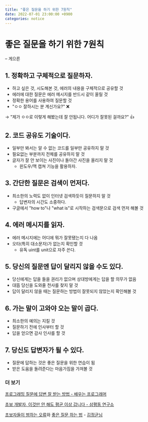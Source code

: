```yaml
---
title: "좋은 질문을 하기 위한 7원칙"
date: 2022-07-01 23:00:00 +0900
categories: notice
---
```


# 좋은 질문을 하기 위한 7원칙

&ndash; 게으른

## **1. 정확하고 구체적으로 질문하자.**

- 하고 싶은 것, 시도해본 것, 에러의 내용을 구체적으로 공유할 것
- 에러에 대한 질문은 에러 메시지를 반드시 같이 올릴 것
- 정확한 용어를 사용하여 질문할 것
- "ㅇㅇ 잘하시는 분 계신가요?" ❌

→ "제가 ㅇㅇ로 이렇게 해봤는데 잘 안됩니다. 어디가 잘못된 걸까요?" 👍

## 2. 코드 공유도 기술이다.

- 일부만 봐서는 알 수 없는 코드를 일부만 공유하지 말 것
- 필요없는 부분까지 전체를 공유하지 말 것
- 글자가 잘 안 보이는 사진이나 돌아간 사진을 올리지 말 것
    - 윈도우/맥 캡쳐 기능을 활용하자.

## 3. 간단한 질문은 검색이 먼저다.

- 최소한의 노력도 없이 인터넷 검색하듯이 질문하지 말 것
    - 답변자의 시간도 소중하다.
- 구글에서 "how to"나 "what is"로 시작하는 검색문으로 검색 먼저 해볼 것

## 4. 에러 메시지를 읽자.

- 에러 메시지에는 어디에 뭐가 잘못됐는지 다 나옴
- 오타(특히 대소문자)가 없는지 확인할 것
    - 유독 uint를 unit으로 자주 쓴다.

## 5. 당신의 질문엔 답이 달리지 않을 수도 있다.

- 당신에게는 답을 들을 권리가 없으며 상대방에게는 답을 할 의무가 없음
- 대뜸 당신을 도와줄 천사를 찾지 말 것
- 답이 달리지 않을 때는 질문하는 방법이 잘못되지 않았는지 확인해볼 것

## 6. 가는 말이 고와야 오는 말이 곱다.

- 최소한의 예의는 지킬 것
- 질문하기 전에 인사부터 할 것
- 답을 얻으면 감사 인사를 할 것

## 7. 당신도 답변자가 될 수 있다.

- 질문에 답하는 것은 좋은 질문을 위한 연습이 됨
- 받은 도움을 돌려준다는 마음가짐을 가져볼 것

### 더 보기

[프로그래밍 질문에 답변 잘 받는 방법 - 배우는 프로그래머](https://www.youtube.com/watch?v=Vjjd5nUkEGE)

[초보 개발자, 이것만 안 해도 평균 이상 갑니다 - 삼평동 연구소](https://www.youtube.com/watch?v=NHuxGa8dL1s)

[초보자들이 범하는 오류](https://oops.org/?t=lecture&sb=beginner&n=1)와 [좋은 질문 하는 법](https://oops.org/?&t=lecture&sb=beginner&n=2) - [김정균님](https://oops.org/)
